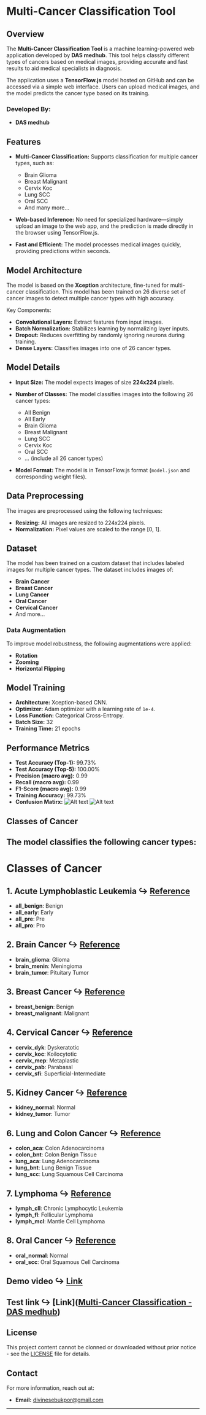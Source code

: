 # Multi-Cancer Classification Tool

## Overview
The **Multi-Cancer Classification Tool** is a machine learning-powered web application developed by **DAS medhub**. This tool helps classify different types of cancers based on medical images, providing accurate and fast results to aid medical specialists in diagnosis.

The application uses a **TensorFlow.js** model hosted on GitHub and can be accessed via a simple web interface. Users can upload medical images, and the model predicts the cancer type based on its training.

### Developed By:
- **DAS medhub**

## Features
- **Multi-Cancer Classification:** Supports classification for multiple cancer types, such as:
  - Brain Glioma
  - Breast Malignant
  - Cervix Koc
  - Lung SCC
  - Oral SCC
  - And many more...
  
- **Web-based Inference:** No need for specialized hardware—simply upload an image to the web app, and the prediction is made directly in the browser using TensorFlow.js.
  
- **Fast and Efficient:** The model processes medical images quickly, providing predictions within seconds.

## Model Architecture
The model is based on the **Xception** architecture, fine-tuned for multi-cancer classification. This model has been trained on  26 diverse set of cancer images to detect multiple cancer types with high accuracy.

Key Components:
- **Convolutional Layers:** Extract features from input images.
- **Batch Normalization:** Stabilizes learning by normalizing layer inputs.
- **Dropout:** Reduces overfitting by randomly ignoring neurons during training.
- **Dense Layers:** Classifies images into one of 26 cancer types.

## Model Details

- **Input Size:** The model expects images of size **224x224** pixels.
- **Number of Classes:** The model classifies images into the following 26 cancer types:
  - All Benign
  - All Early
  - Brain Glioma
  - Breast Malignant
  - Lung SCC
  - Cervix Koc
  - Oral SCC
  - … (include all 26 cancer types)
  
- **Model Format:** The model is in TensorFlow.js format (`model.json` and corresponding weight files).

## Data Preprocessing
The images are preprocessed using the following techniques:
- **Resizing:** All images are resized to 224x224 pixels.
- **Normalization:** Pixel values are scaled to the range [0, 1].

## Dataset
The model has been trained on a custom dataset that includes labeled images for multiple cancer types. The dataset includes images of:
- **Brain Cancer**
- **Breast Cancer**
- **Lung Cancer**
- **Oral Cancer**
- **Cervical Cancer**
- And more...

### Data Augmentation
To improve model robustness, the following augmentations were applied:
- **Rotation**
- **Zooming**
- **Horizontal Flipping**

## Model Training
- **Architecture:** Xception-based CNN.
- **Optimizer:** Adam optimizer with a learning rate of `1e-4`.
- **Loss Function:** Categorical Cross-Entropy.
- **Batch Size:** 32
- **Training Time:** 21 epochs

## Performance Metrics
- **Test Accuracy (Top-1):** 99.73%
- **Test Accuracy (Top-5):** 100.00%
- **Precision (macro avg):** 0.99
- **Recall (macro avg):** 0.99
- **F1-Score (macro avg):** 0.99
- **Training Accuracy:** 99.73%
- **Confusion Matirx:**
 ![Alt text](images/confusion.png)
 ![Alt text](images/trailoss.png)


## Classes of Cancer
The model classifies the following cancer types:
---

# Classes of Cancer

## 1. Acute Lymphoblastic Leukemia ↪ [Reference](https://www.kaggle.com/datasets/mehradaria/leukemia)
- **all_benign**: Benign
- **all_early**: Early
- **all_pre**: Pre
- **all_pro**: Pro

## 2. Brain Cancer ↪ [Reference](https://figshare.com/articles/dataset/brain_tumor_dataset/1512427)
- **brain_glioma**: Glioma
- **brain_menin**: Meningioma
- **brain_tumor**: Pituitary Tumor

## 3. Breast Cancer ↪ [Reference](https://www.kaggle.com/datasets/anaselmasry/breast-cancer-dataset)
- **breast_benign**: Benign
- **breast_malignant**: Malignant

## 4. Cervical Cancer ↪ [Reference](https://www.kaggle.com/datasets/prahladmehandiratta/cervical-cancer-largest-dataset-sipakmed)
- **cervix_dyk**: Dyskeratotic
- **cervix_koc**: Koilocytotic
- **cervix_mep**: Metaplastic
- **cervix_pab**: Parabasal
- **cervix_sfi**: Superficial-Intermediate

## 5. Kidney Cancer ↪ [Reference](https://www.kaggle.com/datasets/nazmul0087/ct-kidney-dataset-normal-cyst-tumor-and-stone)
- **kidney_normal**: Normal
- **kidney_tumor**: Tumor

## 6. Lung and Colon Cancer ↪ [Reference](https://www.kaggle.com/datasets/biplobdey/lung-and-colon-cancer)
- **colon_aca**: Colon Adenocarcinoma
- **colon_bnt**: Colon Benign Tissue
- **lung_aca**: Lung Adenocarcinoma
- **lung_bnt**: Lung Benign Tissue
- **lung_scc**: Lung Squamous Cell Carcinoma

## 7. Lymphoma ↪ [Reference](https://www.kaggle.com/datasets/andrewmvd/malignant-lymphoma-classification)
- **lymph_cll**: Chronic Lymphocytic Leukemia
- **lymph_fl**: Follicular Lymphoma
- **lymph_mcl**: Mantle Cell Lymphoma

## 8. Oral Cancer ↪ [Reference](https://www.kaggle.com/datasets/ashenafifasilkebede/dataset)
- **oral_normal**: Normal
- **oral_scc**: Oral Squamous Cell Carcinoma



## Demo video ↪ [Link](https://youtu.be/GQ7QS0NIviA?si=IRA5Ncn5bzYd0wdm)
## Test link ↪ [Link]([Multi-Cancer Classification - DAS medhub](https://dasmedhubweightfiles.z13.web.core.windows.net/))


## License
This project content cannot be clonned or downloaded without prior notice - see the [LICENSE](LICENSE) file for details.

## Contact
For more information, reach out at:
- **Email:** [divinesebukpor@gmail.com](mailto:divinesebukpor@gmail)


---

